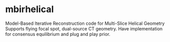 # mbirhelical
Model-Based Iterative Reconstruction code for Multi-Slice Helical Geometry
Supports flying focal spot, dual-source CT geometry.
Have implementation for consensus equilibrium and plug and play prior.
